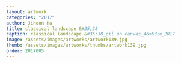 ```yaml
---
layout: artwork 
categories: "2017" 
author: Jihoon Ha 
title: classical landscape &#35;38 
caption: classical landscape &#35;38_oil on canvas_46×53㎝_2017 
image: /assets/images/artworks/artwork139.jpg 
thumb: /assets/images/artworks/thumbs/artwork139.jpg 
order: 2017005 
---
```

